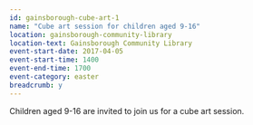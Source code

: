 ```yaml
---
id: gainsborough-cube-art-1
name: "Cube art session for children aged 9-16"
location: gainsborough-community-library
location-text: Gainsborough Community Library
event-start-date: 2017-04-05
event-start-time: 1400
event-end-time: 1700
event-category: easter
breadcrumb: y
---
```


Children aged 9-16 are invited to join us for a cube art session.

